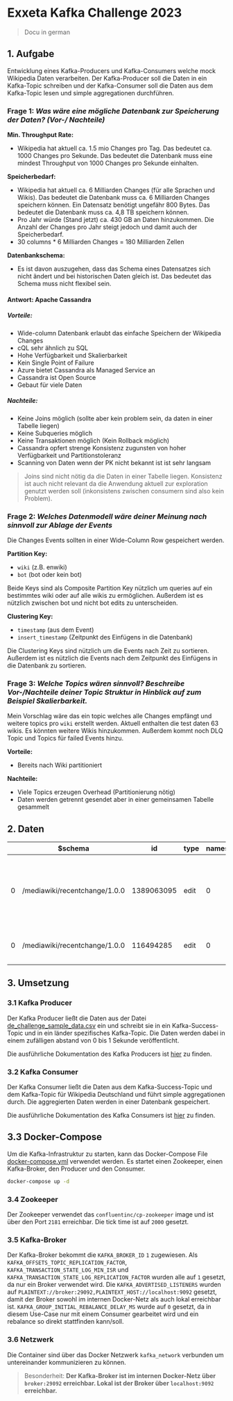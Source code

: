 # Exxeta Kafka Challenge 2023

> Docu in german

## 1. Aufgabe

Entwicklung eines Kafka-Producers und Kafka-Consumers welche mock Wikipedia Daten verarbeiten. Der Kafka-Producer soll die Daten in ein Kafka-Topic schreiben und der Kafka-Consumer soll die Daten aus dem Kafka-Topic lesen und simple aggregationen durchführen.

### **Frage 1**: _Was wäre eine mögliche Datenbank zur Speicherung der Daten? (Vor-/ Nachteile)_

**Min. Throughput Rate:**

- Wikipedia hat aktuell ca. 1.5 mio Changes pro Tag. Das bedeutet ca. 1000 Changes pro Sekunde. Das bedeutet die Datenbank muss eine mindest Throughput von 1000 Changes pro Sekunde einhalten.

**Speicherbedarf:**

- Wikipedia hat aktuell ca. 6 Milliarden Changes (für alle Sprachen und Wikis). Das bedeutet die Datenbank muss ca. 6 Milliarden Changes speichern können. Ein Datensatz benötigt ungefähr 800 Bytes. Das bedeutet die Datenbank muss ca. 4,8 TB speichern können.
- Pro Jahr würde (Stand jetzt) ca. 430 GB an Daten hinzukommen. Die Anzahl der Changes pro Jahr steigt jedoch und damit auch der Speicherbedarf.
- 30 columns \* 6 Milliarden Changes = 180 Milliarden Zellen

**Datenbankschema:**

- Es ist davon auszugehen, dass das Schema eines Datensatzes sich nicht ändert und bei historischen Daten gleich ist. Das bedeutet das Schema muss nicht flexibel sein.

#### **Antwort: Apache Cassandra**

##### **Vorteile:**

- Wide-column Datenbank erlaubt das einfache Speichern der Wikipedia Changes
- cQL sehr ähnlich zu SQL
- Hohe Verfügbarkeit und Skalierbarkeit
- Kein Single Point of Failure
- Azure bietet Cassandra als Managed Service an
- Cassandra ist Open Source
- Gebaut für viele Daten

##### **Nachteile:**

- Keine Joins möglich (sollte aber kein problem sein, da daten in einer Tabelle liegen)
- Keine Subqueries möglich
- Keine Transaktionen möglich (Kein Rollback möglich)
- Cassandra opfert strenge Konsistenz zugunsten von hoher Verfügbarkeit und Partitionstoleranz
- Scanning von Daten wenn der PK nicht bekannt ist ist sehr langsam

> Joins sind nicht nötig da die Daten in einer Tabelle liegen. Konsistenz ist auch nicht relevant da die Anwendung aktuell zur exploration genutzt werden soll (inkonsistens zwischen consumern sind also kein Problem).

### **Frage 2**: _Welches Datenmodell wäre deiner Meinung nach sinnvoll zur Ablage der Events_

Die Changes Events sollten in einer Wide-Column Row gespeichert werden.

**Partition Key:**

- `wiki` (z.B. enwiki)
- `bot` (bot oder kein bot)

Beide Keys sind als Composite Partition Key nützlich um queries auf ein bestimmtes wiki oder auf alle wikis zu ermöglichen. Außerdem ist es nützlich zwischen bot und nicht bot edits zu unterscheiden.

**Clustering Key:**

- `timestamp` (aus dem Event)
- `insert_timestamp` (Zeitpunkt des Einfügens in die Datenbank)

Die Clustering Keys sind nützlich um die Events nach Zeit zu sortieren. Außerdem ist es nützlich die Events nach dem Zeitpunkt des Einfügens in die Datenbank zu sortieren.

### **Frage 3**: _Welche Topics wären sinnvoll? Beschreibe Vor-/Nachteile deiner Topic Struktur in Hinblick auf zum Beispiel Skalierbarkeit._

Mein Vorschlag wäre das ein topic welches alle Changes empfängt und weitere topics pro `wiki` erstellt werden. Aktuell enthalten die test daten 63 wikis. Es könnten weitere Wikis hinzukommen. Außerdem kommt noch DLQ Topic und Topics für failed Events hinzu.

**Vorteile:**

- Bereits nach Wiki partitioniert

**Nachteile:**

- Viele Topics erzeugen Overhead (Partitionierung nötig)
- Daten werden getrennt gesendet aber in einer gemeinsamen Tabelle gesammelt

## 2. Daten

|     | $schema                       | id         | type | namespace | title                  | comment                                                                                                                                                      | timestamp  | user        | bot   | minor | patrolled | server_url               | server_name      | server_script_path | wiki         | parsedcomment                                                                                                                                                                                                                                                         | meta_domain      | meta_uri                                             | meta_request_id          | meta_stream            | meta_topic                   | meta_dt              | meta_partition | meta_offset | meta_id                              | length_old | length_new | revision_old | revision_new |
| --- | ----------------------------- | ---------- | ---- | --------- | ---------------------- | ------------------------------------------------------------------------------------------------------------------------------------------------------------ | ---------- | ----------- | ----- | ----- | --------- | ------------------------ | ---------------- | ------------------ | ------------ | --------------------------------------------------------------------------------------------------------------------------------------------------------------------------------------------------------------------------------------------------------------------- | ---------------- | ---------------------------------------------------- | ------------------------ | ---------------------- | ---------------------------- | -------------------- | -------------- | ----------- | ------------------------------------ | ---------- | ---------- | ------------ | ------------ |
| 0   | /mediawiki/recentchange/1.0.0 | 1389063095 | edit | 0         | Q104971167             | /_ wbeditentity-update-languages-short:0&#124;&#124;nl _/ nl-description, [[User:Edoderoobot/Set-nl-description&#124;python code]] - chemische samenstelling | 1611249080 | Edoderoobot | True  | False | True      | https://www.wikidata.org | www.wikidata.org | /w                 | wikidatawiki | ‎<span dir="auto"><span class="autocomment">Changed label, description and/or aliases in nl: </span></span> nl-description, <a href="/wiki/User:Edoderoobot/Set-nl-description" title="User:Edoderoobot/Set-nl-description">python code</a> - chemische samenstelling | www.wikidata.org | https://www.wikidata.org/wiki/Q104971167             | YAm1uApAIIEAACcb76EAAAAA | mediawiki.recentchange | eqiad.mediawiki.recentchange | 2021-01-21T17:11:20Z | 0              | 2887301727  | a62392d6-25d3-405c-9d6c-54956eb60a52 | 3781       | 3860       | 1345581201   | 1345601868   |
| 0   | /mediawiki/recentchange/1.0.0 | 116494285  | edit | 0         | Acanthastrea erythraea | [[Wikipedia:Geen samenvatting&#124;Verwijst door]] naar [[Lobophyllia erythraea]]                                                                            | 1611249078 | Kvdrgeus    | False | False | False     | https://nl.wikipedia.org | nl.wikipedia.org | /w                 | nlwiki       | <a href="/wiki/Wikipedia:Geen_samenvatting" title="Wikipedia:Geen samenvatting">Verwijst door</a> naar <a href="/wiki/Lobophyllia_erythraea" title="Lobophyllia erythraea">Lobophyllia erythraea</a>                                                                  | nl.wikipedia.org | https://nl.wikipedia.org/wiki/Acanthastrea_erythraea | YAm1tgpAIHwABCtglGIAAADR | mediawiki.recentchange | eqiad.mediawiki.recentchange | 2021-01-21T17:11:18Z | 0              | 2887301728  | f6acf301-d987-4d7b-85fe-d2c3cb486ffb | 866        | 65         | 48016794     | 58091518     |

## 3. Umsetzung

### 3.1 Kafka Producer

Der Kafka Producer ließt die Daten aus der Datei [de_challenge_sample_data.csv](kafka_producer\data\raw\de_challenge_sample_data.csv) ein und schreibt sie in ein Kafka-Success-Topic und in ein länder spezifisches Kafka-Topic. Die Daten werden dabei in einem zufälligen abstand von 0 bis 1 Sekunde veröffentlicht.

Die ausführliche Dokumentation des Kafka Producers ist [hier](kafka_producer/README.md) zu finden.

### 3.2 Kafka Consumer

Der Kafka Consumer ließt die Daten aus dem Kafka-Success-Topic und dem Kafka-Topic für Wikipedia Deutschland und führt simple aggregationen durch. Die aggregierten Daten werden in einer Datenbank gespeichert.

Die ausführliche Dokumentation des Kafka Consumers ist [hier](kafka_consumer/README.md) zu finden.

## 3.3 Docker-Compose

Um die Kafka-Infrastruktur zu starten, kann das Docker-Compose File [docker-compose.yml](docker-compose.yml) verwendet werden. Es startet einen Zookeeper, einen Kafka-Broker, den Producer und den Consumer.

```bash
docker-compose up -d
```

### 3.4 Zookeeper

Der Zookeeper verwendet das `confluentinc/cp-zookeeper` image und ist über den Port `2181` erreichbar. Die tick time ist auf `2000` gesetzt.

### 3.5 Kafka-Broker

Der Kafka-Broker bekommt die `KAFKA_BROKER_ID` `1` zugewiesen. Als `KAFKA_OFFSETS_TOPIC_REPLICATION_FACTOR`, `KAFKA_TRANSACTION_STATE_LOG_MIN_ISR` und `KAFKA_TRANSACTION_STATE_LOG_REPLICATION_FACTOR` wurden alle auf `1` gesetzt, da nur ein Broker verwendet wird. Die `KAFKA_ADVERTISED_LISTENERS` wurden auf `PLAINTEXT://broker:29092,PLAINTEXT_HOST://localhost:9092` gesetzt, damit der Broker sowohl im internen Docker-Netz als auch lokal erreichbar ist. `KAFKA_GROUP_INITIAL_REBALANCE_DELAY_MS` wurde auf `0` gesetzt, da in diesem Use-Case nur mit einem Consumer gearbeitet wird und ein rebalance so direkt stattfinden kann/soll.

### 3.6 Netzwerk

Die Container sind über das Docker Netzwerk `kafka_network` verbunden um untereinander kommunizieren zu können.

> Besonderheit: **Der Kafka-Broker ist im internen Docker-Netz über `broker:29092` erreichbar. Lokal ist der Broker über `localhost:9092` erreichbar.**
